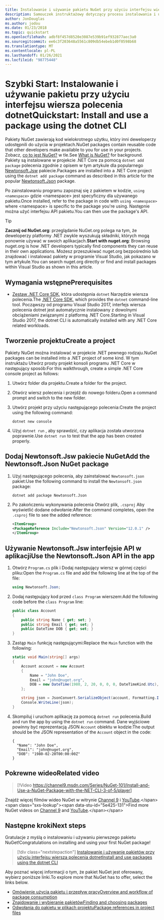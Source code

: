 ```yaml
---
title: Instalowanie i używanie pakietu NuGet przy użyciu interfejsu wiersza polecenia dotnet
description: Samouczek instruktażowy dotyczący procesu instalowania i używania pakietu NuGet w projekcie .NET Core.
author: JonDouglas
ms.author: jodou
ms.date: 01/23/2018
ms.topic: quickstart
ms.openlocfilehash: adbf8f457d8520e3087e539b91ef932877aec3a0
ms.sourcegitcommit: ee6c3f203648a5561c809db54ebeb1d0f0598b68
ms.translationtype: MT
ms.contentlocale: pl-PL
ms.lasthandoff: 01/26/2021
ms.locfileid: "98775448"
---
```

# <a name="quickstart-install-and-use-a-package-using-the-dotnet-cli"></a><span data-ttu-id="5e425-103">Szybki Start: Instalowanie i używanie pakietu przy użyciu interfejsu wiersza polecenia dotnet</span><span class="sxs-lookup"><span data-stu-id="5e425-103">Quickstart: Install and use a package using the dotnet CLI</span></span>

<span data-ttu-id="5e425-104">Pakiety NuGet zawierają kod wielokrotnego użytku, który inni deweloperzy udostępnili do użycia w projektach.</span><span class="sxs-lookup"><span data-stu-id="5e425-104">NuGet packages contain reusable code that other developers make available to you for use in your projects.</span></span> <span data-ttu-id="5e425-105">Zobacz, [co to jest NuGet?](../What-is-NuGet.md) w tle.</span><span class="sxs-lookup"><span data-stu-id="5e425-105">See [What is NuGet?](../What-is-NuGet.md) for background.</span></span> <span data-ttu-id="5e425-106">Pakiety są instalowane w projekcie .NET Core za pomocą `dotnet add package` polecenia zgodnie z opisem w tym artykule dla popularnego [Newtonsoft.Jsw](https://www.nuget.org/packages/Newtonsoft.Json/) pakiecie.</span><span class="sxs-lookup"><span data-stu-id="5e425-106">Packages are installed into a .NET Core project using the `dotnet add package` command as described in this article for the popular [Newtonsoft.Json](https://www.nuget.org/packages/Newtonsoft.Json/) package.</span></span>

<span data-ttu-id="5e425-107">Po zainstalowaniu programu zapoznaj się z pakietem w kodzie, `using <namespace>` gdzie \<namespace\> jest specyficzny dla używanego pakietu.</span><span class="sxs-lookup"><span data-stu-id="5e425-107">Once installed, refer to the package in code with `using <namespace>` where \<namespace\> is specific to the package you're using.</span></span> <span data-ttu-id="5e425-108">Następnie można użyć interfejsu API pakietu.</span><span class="sxs-lookup"><span data-stu-id="5e425-108">You can then use the package's API.</span></span>

> [!Tip]
> <span data-ttu-id="5e425-109">**Zacznij od NuGet.org**: przeglądanie NuGet.org polega na tym, że deweloperzy platformy .NET zwykle wyszukują składniki, których mogą ponownie używać w swoich aplikacjach.</span><span class="sxs-lookup"><span data-stu-id="5e425-109">**Start with nuget.org**: Browsing nuget.org is how .NET developers typically find components they can reuse in their own applications.</span></span> <span data-ttu-id="5e425-110">Możesz przeszukiwać nuget.org bezpośrednio lub znajdować i instalować pakiety w programie Visual Studio, jak pokazano w tym artykule.</span><span class="sxs-lookup"><span data-stu-id="5e425-110">You can search nuget.org directly or find and install packages within Visual Studio as shown in this article.</span></span>

## <a name="prerequisites"></a><span data-ttu-id="5e425-111">Wymagania wstępne</span><span class="sxs-lookup"><span data-stu-id="5e425-111">Prerequisites</span></span>

- <span data-ttu-id="5e425-112">[Zestaw .NET Core SDK](https://www.microsoft.com/net/download/), która udostępnia `dotnet` Narzędzie wiersza polecenia.</span><span class="sxs-lookup"><span data-stu-id="5e425-112">The [.NET Core SDK](https://www.microsoft.com/net/download/), which provides the `dotnet` command-line tool.</span></span> <span data-ttu-id="5e425-113">Począwszy od programu Visual Studio 2017, interfejs wiersza polecenia dotnet jest automatycznie instalowany z dowolnymi obciążeniami związanymi z platformą .NET Core.</span><span class="sxs-lookup"><span data-stu-id="5e425-113">Starting in Visual Studio 2017, the dotnet CLI is automatically installed with any .NET Core related workloads.</span></span>

## <a name="create-a-project"></a><span data-ttu-id="5e425-114">Tworzenie projektu</span><span class="sxs-lookup"><span data-stu-id="5e425-114">Create a project</span></span>

<span data-ttu-id="5e425-115">Pakiety NuGet można instalować w projekcie .NET pewnego rodzaju.</span><span class="sxs-lookup"><span data-stu-id="5e425-115">NuGet packages can be installed into a .NET project of some kind.</span></span> <span data-ttu-id="5e425-116">W tym instruktażu Utwórz prosty projekt konsoli programu .NET Core w następujący sposób:</span><span class="sxs-lookup"><span data-stu-id="5e425-116">For this walkthrough, create a simple .NET Core console project as follows:</span></span>

1. <span data-ttu-id="5e425-117">Utwórz folder dla projektu.</span><span class="sxs-lookup"><span data-stu-id="5e425-117">Create a folder for the project.</span></span>

1. <span data-ttu-id="5e425-118">Otwórz wiersz polecenia i przejdź do nowego folderu.</span><span class="sxs-lookup"><span data-stu-id="5e425-118">Open a command prompt and switch to the new folder.</span></span>

1. <span data-ttu-id="5e425-119">Utwórz projekt przy użyciu następującego polecenia:</span><span class="sxs-lookup"><span data-stu-id="5e425-119">Create the project using the following command:</span></span>

    ```dotnetcli
    dotnet new console
    ```

1. <span data-ttu-id="5e425-120">Użyj `dotnet run` , aby sprawdzić, czy aplikacja została utworzona poprawnie.</span><span class="sxs-lookup"><span data-stu-id="5e425-120">Use `dotnet run` to test that the app has been created properly.</span></span>

## <a name="add-the-newtonsoftjson-nuget-package"></a><span data-ttu-id="5e425-121">Dodaj Newtonsoft.Jsw pakiecie NuGet</span><span class="sxs-lookup"><span data-stu-id="5e425-121">Add the Newtonsoft.Json NuGet package</span></span>

1. <span data-ttu-id="5e425-122">Użyj następującego polecenia, aby zainstalować `Newtonsoft.json` pakiet:</span><span class="sxs-lookup"><span data-stu-id="5e425-122">Use the following command to install the `Newtonsoft.json` package:</span></span>

    ```dotnetcli
    dotnet add package Newtonsoft.Json
    ```

2. <span data-ttu-id="5e425-123">Po zakończeniu wykonywania polecenia Otwórz plik, `.csproj` Aby wyświetlić dodane odwołanie:</span><span class="sxs-lookup"><span data-stu-id="5e425-123">After the command completes, open the `.csproj` file to see the added reference:</span></span>

    ```xml
   <ItemGroup>
    <PackageReference Include="Newtonsoft.Json" Version="12.0.1" />
   </ItemGroup>
    ```

## <a name="use-the-newtonsoftjson-api-in-the-app"></a><span data-ttu-id="5e425-124">Używanie Newtonsoft.Jsw interfejsie API w aplikacji</span><span class="sxs-lookup"><span data-stu-id="5e425-124">Use the Newtonsoft.Json API in the app</span></span>

1. <span data-ttu-id="5e425-125">Otwórz `Program.cs` plik i Dodaj następujący wiersz w górnej części pliku:</span><span class="sxs-lookup"><span data-stu-id="5e425-125">Open the `Program.cs` file and add the following line at the top of the file:</span></span>

    ```cs
    using Newtonsoft.Json;
    ```

1. <span data-ttu-id="5e425-126">Dodaj następujący kod przed `class Program` wierszem:</span><span class="sxs-lookup"><span data-stu-id="5e425-126">Add the following code before the `class Program` line:</span></span>

    ```cs
    public class Account
    {
        public string Name { get; set; }
        public string Email { get; set; }
        public DateTime DOB { get; set; }
    }
    ```

1. <span data-ttu-id="5e425-127">Zastąp `Main` funkcję następującymi:</span><span class="sxs-lookup"><span data-stu-id="5e425-127">Replace the `Main` function with the following:</span></span>

    ```cs
    static void Main(string[] args)
    {
        Account account = new Account
        {
            Name = "John Doe",
            Email = "john@nuget.org",
            DOB = new DateTime(1980, 2, 20, 0, 0, 0, DateTimeKind.Utc),
        };

        string json = JsonConvert.SerializeObject(account, Formatting.Indented);
        Console.WriteLine(json);
    }
    ```

1. <span data-ttu-id="5e425-128">Skompiluj i uruchom aplikację za pomocą `dotnet run` polecenia.</span><span class="sxs-lookup"><span data-stu-id="5e425-128">Build and run the app by using the `dotnet run` command.</span></span> <span data-ttu-id="5e425-129">Dane wyjściowe powinny być reprezentacją JSON `Account` obiektu w kodzie:</span><span class="sxs-lookup"><span data-stu-id="5e425-129">The output should be the JSON representation of the `Account` object in the code:</span></span>

    ```output
    {
      "Name": "John Doe",
      "Email": "john@nuget.org",
      "DOB": "1980-02-20T00:00:00Z"
    }
    ```
## <a name="related-video"></a><span data-ttu-id="5e425-130">Pokrewne wideo</span><span class="sxs-lookup"><span data-stu-id="5e425-130">Related video</span></span>

> [!Video https://channel9.msdn.com/Series/NuGet-101/Install-and-Use-a-NuGet-Package-with-the-NET-CLI-3-of-5/player]

<span data-ttu-id="5e425-131">Znajdź więcej filmów wideo NuGet w witrynie [Channel 9](https://channel9.msdn.com/Series/NuGet-101) i [YouTube](https://www.youtube.com/playlist?list=PLdo4fOcmZ0oVLvfkFk8O9h6v2Dcdh2bh_).</span><span class="sxs-lookup"><span data-stu-id="5e425-131">Find more NuGet videos on [Channel 9](https://channel9.msdn.com/Series/NuGet-101) and [YouTube](https://www.youtube.com/playlist?list=PLdo4fOcmZ0oVLvfkFk8O9h6v2Dcdh2bh_).</span></span>

## <a name="next-steps"></a><span data-ttu-id="5e425-132">Następne kroki</span><span class="sxs-lookup"><span data-stu-id="5e425-132">Next steps</span></span>

<span data-ttu-id="5e425-133">Gratulacje z myślą o instalowaniu i używaniu pierwszego pakietu NuGet!</span><span class="sxs-lookup"><span data-stu-id="5e425-133">Congratulations on installing and using your first NuGet package!</span></span>

> [!div class="nextstepaction"]
> [<span data-ttu-id="5e425-134">Instalowanie i używanie pakietów przy użyciu interfejsu wiersza polecenia dotnet</span><span class="sxs-lookup"><span data-stu-id="5e425-134">Install and use packages using the dotnet CLI</span></span>](../consume-packages/install-use-packages-dotnet-cli.md)

<span data-ttu-id="5e425-135">Aby poznać więcej informacji o tym, że pakiet NuGet jest oferowany, wybierz poniższe linki.</span><span class="sxs-lookup"><span data-stu-id="5e425-135">To explore more that NuGet has to offer, select the links below.</span></span>

- [<span data-ttu-id="5e425-136">Omówienie użycia pakietu i przepływ pracy</span><span class="sxs-lookup"><span data-stu-id="5e425-136">Overview and workflow of package consumption</span></span>](../consume-packages/overview-and-workflow.md)
- [<span data-ttu-id="5e425-137">Znajdowanie i wybieranie pakietów</span><span class="sxs-lookup"><span data-stu-id="5e425-137">Finding and choosing packages</span></span>](../consume-packages/finding-and-choosing-packages.md)
- [<span data-ttu-id="5e425-138">Odwołania do pakietu w plikach projektu</span><span class="sxs-lookup"><span data-stu-id="5e425-138">Package references in project files</span></span>](../consume-packages/package-references-in-project-files.md)
